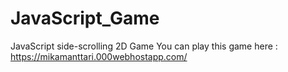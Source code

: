 # JavaScript_Game

JavaScript side-scrolling 2D Game
You can play this game here :
https://mikamanttari.000webhostapp.com/

